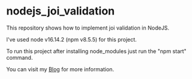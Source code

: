 # nodejs_joi_validation
This repository shows how to implement joi validation in NodeJS.

I've used node v16.14.2 (npm v8.5.5) for this project.

To run this project after installing node_modules just run the "npm start" command.

You can visit my <a href="https://jatinnodejsjoivalidation.blogspot.com/2022/09/nodejs-apis-joi-validation.html" rel="nofollow" target="_blank">Blog</a> for more information.
